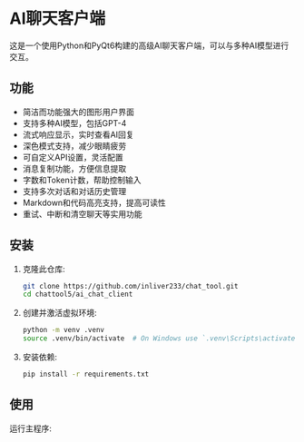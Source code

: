 # AI聊天客户端

这是一个使用Python和PyQt6构建的高级AI聊天客户端，可以与多种AI模型进行交互。

## 功能

- 简洁而功能强大的图形用户界面
- 支持多种AI模型，包括GPT-4
- 流式响应显示，实时查看AI回复
- 深色模式支持，减少眼睛疲劳
- 可自定义API设置，灵活配置
- 消息复制功能，方便信息提取
- 字数和Token计数，帮助控制输入
- 支持多次对话和对话历史管理
- Markdown和代码高亮支持，提高可读性
- 重试、中断和清空聊天等实用功能

## 安装

1. 克隆此仓库:
   ```bash
   git clone https://github.com/inliver233/chat_tool.git
   cd chattool5/ai_chat_client
   ```

2. 创建并激活虚拟环境:
   ```bash
   python -m venv .venv
   source .venv/bin/activate  # On Windows use `.venv\Scripts\activate`
   ```

3. 安装依赖:
   ```bash
   pip install -r requirements.txt
   ```

## 使用

运行主程序: